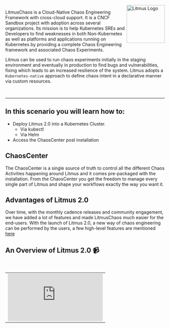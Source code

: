 <br>

<img align='right' src="https://avatars.githubusercontent.com/u/49853472?s=200&v=4" alt="Litmus Logo" width="120" />

LitmusChaos is a Cloud-Native Chaos Engineering Framework with cross-cloud support. It is a CNCF Sandbox project with adoption across several organizations. Its mission is to help Kubernetes SREs and Developers to find weaknesses in both Non-Kubernetes as well as platforms and applications running on Kubernetes by providing a complete Chaos Engineering framework and associated Chaos Experiments.

Litmus can be used to run chaos experiments initially in the staging environment and eventually in production to find bugs and vulnerabilities, fixing which leads to an increased resilience of the system. Litmus adopts a `Kubernetes-native` approach to define chaos intent in a declarative manner via custom resources.

<br/>

---

## In this scenario you will learn how to:

- Deploy Litmus 2.0 into a Kubernetes Cluster.
  - Via kubectl
  - Via Helm
- Access the ChaosCenter post installation

## ChaosCenter

The ChaosCenter is a single source of truth to control all the different Chaos Activities happening around Litmus and it comes pre-packaged with the installation. From the ChaosCenter you get the freedom to manage every single part of Litmus and shape your workflows exactly the way you want it.

## Advantages of Litmus 2.0

Over time, with the monthly cadence releases and community engagement, we have added a lot of features and made LitmusChaos much easier for the end-users. With the launch of Litmus 2.0, a new way of chaos engineering can be performed by the users, a few high-level features are mentioned [here](https://litmusdocs-beta.netlify.app/docs/next/introduction/features)

## **An Overview of Litmus 2.0** 📹

<br>

<table>
  <tr>
    <td>
      <iframe src="https://www.youtube.com/embed/hcPvbDSPdeo" title="YouTube video player" frameborder="0" allow="accelerometer; autoplay; clipboard-write; encrypted-media; gyroscope; picture-in-picture" allowfullscreen></iframe>  
    </td>
  </tr>
</table>

<br>
